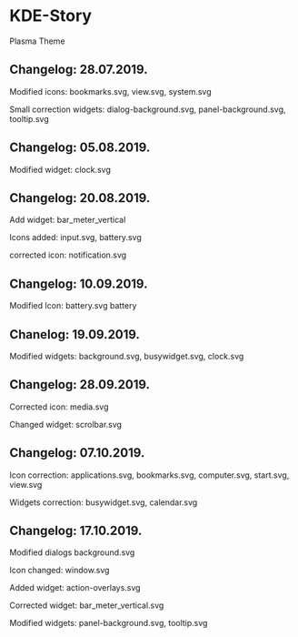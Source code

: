 # KDE-Story

Plasma Theme

Changelog: 28.07.2019.
----------------------

Modified icons: bookmarks.svg, view.svg, system.svg

Small correction widgets: dialog-background.svg, panel-background.svg, tooltip.svg

Changelog: 05.08.2019.
---------------------

Modified widget: clock.svg

Changelog: 20.08.2019.
----------------------

Add widget: bar_meter_vertical

Icons added: input.svg, battery.svg

corrected icon: notification.svg

Changelog: 10.09.2019.
---------------------

Modified Icon: battery.svg
battery

Chanelog: 19.09.2019.
----------------------

Modified widgets: background.svg, busywidget.svg, clock.svg

Changelog: 28.09.2019.
----------------------

Corrected icon: media.svg

Changed widget: scrolbar.svg

Changelog: 07.10.2019.
----------------------

Icon correction: applications.svg, bookmarks.svg, computer.svg, start.svg, view.svg

Widgets correction: busywidget.svg, calendar.svg

Changelog: 17.10.2019.
---------------------

Modified dialogs background.svg

Icon changed: window.svg

Added widget: action-overlays.svg

Corrected widget: bar_meter_vertical.svg

Modified widgets: panel-background.svg, tooltip.svg


